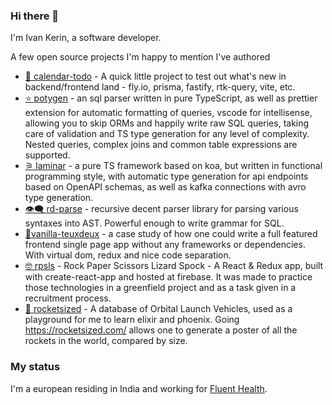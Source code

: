### Hi there 👋

I'm Ivan Kerin, a software developer.

A few open source projects I'm happy to mention I've authored

- [🦝 calendar-todo](https://github.com/ivank/calendar-todo) - A quick little project to test out what's new in backend/frontend land - fly.io, prisma, fastify, rtk-query, vite, etc.
- [:star: potygen](https://github.com/ivank/potygen) - an sql parser written in pure TypeScript, as well as prettier extension for automatic formatting of queries, vscode for intellisense, allowing you to skip ORMs and happily write raw SQL queries, taking care of validation and TS type generation for any level of complexity. Nested queries, complex joins and common table expressions are supported.
- [⚞ laminar](https://github.com/ivank/laminar) - a pure TS framework based on koa, but written in functional programming style, with automatic type generation for api endpoints based on OpenAPI schemas, as well as kafka connections with avro type generation.
- [👁️‍🗨️ rd-parse](https://github.com/ivank/rd-parse) - recursive decent parser library for parsing various syntaxes into AST. Powerful enough to write grammar for SQL.
- [🍦vanilla-teuxdeux](https://github.com/ivank/vanilla-teuxdeux) - a case study of how one could write a full featured frontend single page app without any frameworks or dependencies. With virtual dom, redux and nice code separation.
- [🤓 rpsls](https://github.com/ivank/rpsls) - Rock Paper Scissors Lizard Spock - A React & Redux app, built with create-react-app and hosted at firebase. It was made to practice those technologies in a greenfield project and as a task given in a recruitment process.
- [🚀 rocketsized](https://github.com/ivank/rocketsized) - A database of Orbital Launch Vehicles, used as a playground for me to learn elixir and phoenix. Going https://rocketsized.com/ allows one to generate a poster of all the rockets in the world, compared by size.

### My status

I'm a european residing in India and working for [Fluent Health](https://fluentinhealth.com). 
